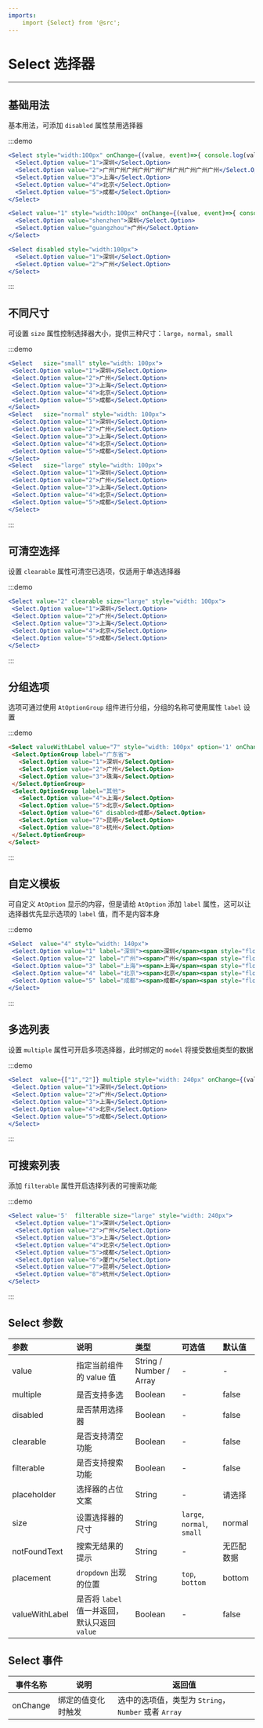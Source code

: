 ```yaml
---
imports:
    import {Select} from '@src';
---
```

# Select 选择器

----

## 基础用法

基本用法，可添加 `disabled` 属性禁用选择器

:::demo
```jsx
<Select style="width:100px" onChange={(value, event)=>{ console.log(value)}}>
  <Select.Option value="1">深圳</Select.Option>
  <Select.Option value="2">广州广州广州广州广州广州广州广州广州广州</Select.Option>
  <Select.Option value="3">上海</Select.Option>
  <Select.Option value="4">北京</Select.Option>
  <Select.Option value="5">成都</Select.Option>
</Select>

<Select value="1" style="width:100px" onChange={(value, event)=>{ console.log(value)}}>
  <Select.Option value="shenzhen">深圳</Select.Option>
  <Select.Option value="guangzhou">广州</Select.Option>
</Select>

<Select disabled style="width:100px">
  <Select.Option value="1">深圳</Select.Option>
  <Select.Option value="2">广州</Select.Option>
</Select>
```
:::


## 不同尺寸

可设置 `size` 属性控制选择器大小，提供三种尺寸：`large`，`normal`，`small`

:::demo
 ```jsx
<Select   size="small" style="width: 100px">
  <Select.Option value="1">深圳</Select.Option>
  <Select.Option value="2">广州</Select.Option>
  <Select.Option value="3">上海</Select.Option>
  <Select.Option value="4">北京</Select.Option>
  <Select.Option value="5">成都</Select.Option>
</Select>
<Select   size="normal" style="width: 100px">
  <Select.Option value="1">深圳</Select.Option>
  <Select.Option value="2">广州</Select.Option>
  <Select.Option value="3">上海</Select.Option>
  <Select.Option value="4">北京</Select.Option>
  <Select.Option value="5">成都</Select.Option>
</Select>
<Select   size="large" style="width: 100px">
  <Select.Option value="1">深圳</Select.Option>
  <Select.Option value="2">广州</Select.Option>
  <Select.Option value="3">上海</Select.Option>
  <Select.Option value="4">北京</Select.Option>
  <Select.Option value="5">成都</Select.Option>
</Select>
```
:::


## 可清空选择

设置 `clearable` 属性可清空已选项，仅适用于单选选择器

:::demo
 ```jsx
<Select value="2" clearable size="large" style="width: 100px">
  <Select.Option value="1">深圳</Select.Option>
  <Select.Option value="2">广州</Select.Option>
  <Select.Option value="3">上海</Select.Option>
  <Select.Option value="4">北京</Select.Option>
  <Select.Option value="5">成都</Select.Option>
</Select>
```
:::


## 分组选项

选项可通过使用 `AtOptionGroup` 组件进行分组，分组的名称可使用属性 `label` 设置

:::demo
 ```html
<Select valueWithLabel value="7" style="width: 100px" option='1' onChange={(value, event)=>{ console.log(value)}}>
  <Select.OptionGroup label="广东省">
    <Select.Option value="1">深圳</Select.Option>
    <Select.Option value="2">广州</Select.Option>
    <Select.Option value="3">珠海</Select.Option>
  </Select.OptionGroup>
  <Select.OptionGroup label="其他">
    <Select.Option value="4">上海</Select.Option>
    <Select.Option value="5">北京</Select.Option>
    <Select.Option value="6" disabled>成都</Select.Option>
    <Select.Option value="7">昆明</Select.Option>
    <Select.Option value="8">杭州</Select.Option>
  </Select.OptionGroup>
</Select>
```
:::


## 自定义模板

可自定义 `AtOption` 显示的内容，但是请给 `AtOption` 添加 `label` 属性，这可以让选择器优先显示选项的 `label` 值，而不是内容本身

:::demo
 ```jsx
<Select  value="4" style="width: 140px">
  <Select.Option value="1" label="深圳"><span>深圳</span><span style="float: right;opacity: .6;font-size: 0.8em;">Shenzhen</span></Select.Option>
  <Select.Option value="2" label="广州"><span>广州</span><span style="float: right;opacity: .6;font-size: 0.8em;">Guangzhou</span></Select.Option>
  <Select.Option value="3" label="上海"><span>上海</span><span style="float: right;opacity: .6;font-size: 0.8em;">Shanghai</span></Select.Option>
  <Select.Option value="4" label="北京"><span>北京</span><span style="float: right;opacity: .6;font-size: 0.8em;">Beijin</span></Select.Option>
  <Select.Option value="5" label="成都"><span>成都</span><span style="float: right;opacity: .6;font-size: 0.8em;">Chengdu</span></Select.Option>
</Select>
```
:::


## 多选列表

设置 `multiple` 属性可开启多项选择器，此时绑定的 `model` 将接受数组类型的数据

:::demo
 ```jsx
<Select  value={["1","2"]} multiple style="width: 240px" onChange={(value, event)=>{ console.log(value)}}>
  <Select.Option value="1">深圳</Select.Option>
  <Select.Option value="2">广州</Select.Option>
  <Select.Option value="3">上海</Select.Option>
  <Select.Option value="4">北京</Select.Option>
  <Select.Option value="5">成都</Select.Option>
</Select>
```
:::


## 可搜索列表

添加 `filterable` 属性开启选择列表的可搜索功能

:::demo
```jsx
<Select value='5'  filterable size="large" style="width: 240px">
  <Select.Option value="1">深圳</Select.Option>
  <Select.Option value="2">广州</Select.Option>
  <Select.Option value="3">上海</Select.Option>
  <Select.Option value="4">北京</Select.Option>
  <Select.Option value="5">成都</Select.Option>
  <Select.Option value="6">厦门</Select.Option>
  <Select.Option value="7">昆明</Select.Option>
  <Select.Option value="8">杭州</Select.Option>
</Select>
```
:::

## Select 参数

| 参数      | 说明          | 类型      | 可选值                           | 默认值  |
| :---------- | :-------------- | :---------- | :-----------------------------  | :-------- |
| value | 指定当前组件的 value 值 | String / Number / Array | - | - |
| multiple | 是否支持多选 | Boolean | - | false |
| disabled | 是否禁用选择器 | Boolean | - | false |
| clearable | 是否支持清空功能 | Boolean | - | false |
| filterable | 是否支持搜索功能 | Boolean | - | false |
| placeholder | 选择器的占位文案 | String | - | 请选择 |
| size | 设置选择器的尺寸 | String | `large`, `normal`, `small` | normal |
| notFoundText | 搜索无结果的提示 | String | - | 无匹配数据 |
| placement | `dropdown` 出现的位置 | String | `top`, `bottom` | bottom |
| valueWithLabel | 是否将 `label` 值一并返回，默认只返回 `value` | Boolean | - | false |

## Select 事件

| 事件名称      | 说明          | 返回值  |
|---------- |-------------- |---------- |
| onChange | 绑定的值变化时触发 | 选中的选项值，类型为 `String`，`Number` 或者 `Array` |
